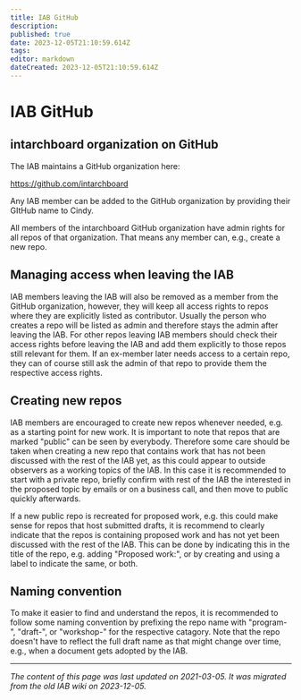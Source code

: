 ```yaml
---
title: IAB GitHub
description: 
published: true
date: 2023-12-05T21:10:59.614Z
tags: 
editor: markdown
dateCreated: 2023-12-05T21:10:59.614Z
---
```


# IAB GitHub
## intarchboard organization on GitHub
The IAB maintains a GitHub organization here:

https://github.com/intarchboard

Any IAB member can be added to the GitHub organization by providing their GItHub name to Cindy.

All members of the intarchboard GitHub organization have admin rights for all repos of that organization. That means any member can, e.g., create a new repo.

## Managing access when leaving the IAB
IAB members leaving the IAB will also be removed as a member from the GitHub organization, however, they will keep all access rights to repos where they are explicitly listed as contributor. Usually the person who creates a repo will be listed as admin and therefore stays the admin after leaving the IAB. For other repos leaving IAB members should check their access rights before leaving the IAB and add them explicitly to those repos still relevant for them. If an ex-member later needs access to a certain repo, they can of course still ask the admin of that repo to provide them the respective access rights.

## Creating new repos
IAB members are encouraged to create new repos whenever needed, e.g. as a starting point for new work. It is important to note that repos that are marked "public" can be seen by everybody. Therefore some care should be taken when creating a new repo that contains work that has not been discussed with the rest of the IAB yet, as this could appear to outside observers as a working topics of the IAB. In this case it is recommended to start with a private repo, briefly confirm with rest of the IAB the interested in the proposed topic by emails or on a business call, and then move to public quickly afterwards.

If a new public repo is recreated for proposed work, e.g. this could make sense for repos that host submitted drafts, it is recommend to clearly indicate that the repos is containing proposed work and has not yet been discussed with the rest of the IAB. This can be done by indicating this in the title of the repo, e.g. adding "Proposed work:", or by creating and using a label to indicate the same, or both.

## Naming convention
To make it easier to find and understand the repos, it is recommended to follow some naming convention by prefixing the repo name with "program-", "draft-", or "workshop-" for the respective catagory. Note that the repo doesn't have to reflect the full draft name as that might change over time, e.g., when a document gets adopted by the IAB.
&nbsp;
&nbsp;
&nbsp;

---

*The content of this page was last updated on 2021-03-05. It was migrated from the old IAB wiki on 2023-12-05.*